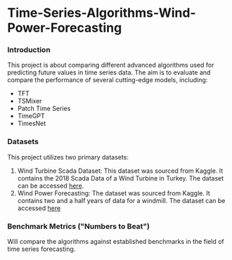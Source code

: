 # Time-Series-Algorithms-Wind-Power-Forecasting

### Introduction
This project is about comparing different advanced algorithms used for predicting future values in time series data.
The aim is to evaluate and compare the performance of several cutting-edge models, including:
* TFT
* TSMixer
* Patch Time Series
* TimeGPT
* TimesNet


### Datasets
This project utilizes two primary datasets:
1. Wind Turbine Scada Dataset: This dataset was sourced from Kaggle. It contains the 2018 Scada Data of a Wind Turbine in Turkey. The dataset can be accessed [here](https://www.kaggle.com/datasets/berkerisen/wind-turbine-scada-dataset/code).
2. Wind Power Forecasting: The dataset was sourced from Kaggle. It contains two and a half years of data for a windmill. The dataset can be accessed [here](https://www.kaggle.com/datasets/theforcecoder/wind-power-forecasting/data)

### Benchmark Metrics ("Numbers to Beat")
Will compare the algorithms against established benchmarks in the field of time series forecasting.
